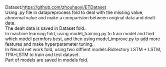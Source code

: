 Dataset:https://github.com/zhouhaoyi/ETDataset<br>
Using .py file in datapreprocess fold to deal with the missing value, abnormal value and make a comparision between original data and dealt data.<br>
The dealt data is saved in Dataset fold.<br>
In machine learning fold, using model_training.py to train model and find which model permfors best, and then using model_improve.py to add more features and make hyperparameter tuning.<br>
In Neural net work fold, using two diffient models:Bidrectory LSTM + LSTM, TPA+LSTM to train and test dataset.<br>
Part of models are saved in models fold.
